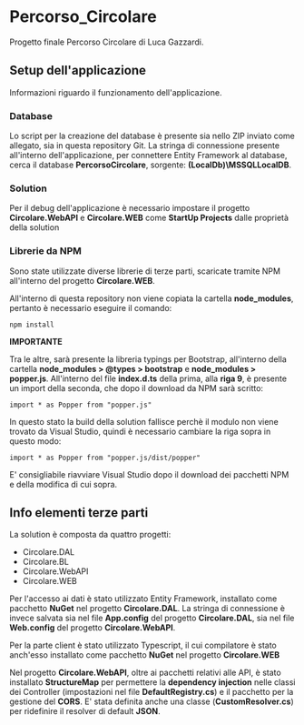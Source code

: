 # Percorso_Circolare

Progetto finale Percorso Circolare di Luca Gazzardi.

## Setup dell'applicazione

Informazioni riguardo il funzionamento dell'applicazione.

### Database

Lo script per la creazione del database è presente sia nello ZIP inviato come allegato, sia in questa repository Git.
La stringa di connessione presente all'interno dell'applicazione, per connettere Entity Framework al database, cerca il database **PercorsoCircolare**, sorgente: **(LocalDb)\MSSQLLocalDB**.

### Solution

Per il debug dell'applicazione è necessario impostare il progetto **Circolare.WebAPI** e **Circolare.WEB** come **StartUp Projects** dalle proprietà della solution

### Librerie da NPM

Sono state utilizzate diverse librerie di terze parti, scaricate tramite NPM all'interno del progetto **Circolare.WEB**.

All'interno di questa repository non viene copiata la cartella **node_modules**, pertanto è necessario eseguire il comando:

```
npm install
```

**IMPORTANTE**

Tra le altre, sarà presente la libreria typings per Bootstrap, all'interno della cartella **node_modules > @types > bootstrap** e **node_modules > popper.js**. All'interno del file **index.d.ts** della prima, alla **riga 9**, è presente un import della seconda, che dopo il download da NPM sarà scritto:

```
import * as Popper from "popper.js"
```

In questo stato la build della solution fallisce perchè il modulo non viene trovato da Visual Studio, quindi è necessario cambiare la riga sopra in questo modo:

```
import * as Popper from "popper.js/dist/popper"
```

E' consigliabile riavviare Visual Studio dopo il download dei pacchetti NPM e della modifica di cui sopra.

## Info elementi terze parti

La solution è composta da quattro progetti:

- Circolare.DAL
- Circolare.BL
- Circolare.WebAPI
- Circolare.WEB

Per l'accesso ai dati è stato utilizzato Entity Framework, installato come pacchetto **NuGet** nel progetto **Circolare.DAL**.
La stringa di connessione è invece salvata sia nel file **App.config** del progetto **Circolare.DAL**, sia nel file **Web.config** del progetto **Circolare.WebAPI**.

Per la parte client è stato utilizzato Typescript, il cui compilatore è stato anch'esso installato come pacchetto **NuGet** nel progetto **Circolare.WEB**

Nel progetto **Circolare.WebAPI**, oltre ai pacchetti relativi alle API, è stato installato **StructureMap** per permettere la **dependency injection** nelle classi dei Controller (impostazioni nel file **DefaultRegistry.cs**) e il pacchetto per la gestione del **CORS**.
E' stata definita anche una classe (**CustomResolver.cs**) per ridefinire il resolver di default **JSON**.
